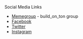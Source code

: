 Social Media Links
- [Memegroup](https://t.me/build_on_ton) - build\_on\_ton group
- [Facebook](https://facebook.com/)
- [Twitter](https://twitter.com/)
- [Instagram](https://instagram.com/)
